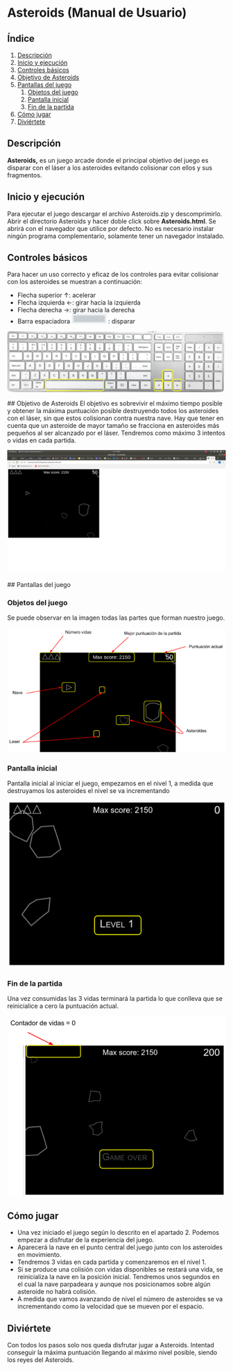 # **Asteroids** (Manual de Usuario)

## Índice

1. [Descripción](#Descripción)
2. [Inicio y ejecución](#Inicio-y-ejecución)
3. [Controles básicos](#Controles-básicos)
4. [Objetivo de Asteroids](#Objetivo-de-Asteroids)
5. [Pantallas del juego](#Pantallas-del-juego)
   1. [Objetos del juego](#Objetos-del-juego)
   2. [Pantalla inicial](#Pantalla-inicial)
   3. [Fin de la partida](#Fin-de-la-partida)
6. [Cómo jugar](#Cómo-jugar)
7. [Diviértete](#Diviértete)


## Descripción	
**Asteroids,** es un juego arcade donde el principal objetivo del juego es disparar con el láser a los asteroides evitando colisionar con ellos y sus fragmentos.


## Inicio y ejecución
Para ejecutar el juego descargar el archivo Asteroids.zip y descomprimirlo. Abrir el directorio Asteroids y hacer doble click sobre **Asteroids.html**. Se abrirá con el navegador que utilice por defecto. No es necesario instalar ningún programa complementario, solamente tener un navegador instalado. 


## Controles básicos
Para hacer un uso correcto y eficaz de los controles para evitar colisionar con los asteroides se muestran a continuación: 

* Flecha superior      ↑: acelerar
* Flecha izquierda ←: girar hacia la izquierda
* Flecha derecha   →: girar hacia la derecha
* Barra espaciadora <img alt="spaceBar" title="spaceBar" src="imagesReadme/spaceBar.png" width="80"> : disparar
<p>
	<img alt="keyboard" title="keyboard" src="imagesReadme/keyboard.png" >
</p>
## Objetivo de Asteroids
El objetivo es sobrevivir el máximo tiempo posible y obtener la máxima puntuación posible destruyendo todos los asteroides con el láser, sin que estos colisionan contra nuestra nave. 
Hay que tener en cuenta que un asteroide de mayor tamaño se fracciona en asteroides más pequeños al ser alcanzado por el láser.
Tendremos como máximo 3 intentos o vidas en cada partida.
<p>
	<img alt="canvasFree" title="canvasFree" src="imagesReadme/canvasFree.png">
</p>
## Pantallas del juego

### Objetos del juego
Se puede observar en la imagen todas las partes que forman nuestro juego.
<p>
	<img alt="canvasObjects" title="canvasObjects" src="imagesReadme/canvasObjects.png">
</p>

### Pantalla inicial
Pantalla inicial al iniciar el juego, empezamos en el nivel 1, a medida que destruyamos los asteroides el nivel se va incrementando
<p>
	<img alt="canvasLevel" title="canvasLevel" src="imagesReadme/canvasLevel.png" >
</p>

### Fin de la partida
Una vez consumidas las 3 vidas terminará la partida lo que conlleva que se reinicialice a cero la puntuación actual.
<p>
	<img alt="canvasGameOver" title="canvasGameOver" src="imagesReadme/canvasGameOver.png">
</p>


## Cómo jugar
* Una vez iniciado el juego según lo descrito en el apartado 2. Podemos empezar a disfrutar de la experiencia del juego.
* Aparecerá la nave en el punto central del juego junto con los asteroides en movimiento.
* Tendremos 3 vidas en cada partida y comenzaremos en el nivel 1.
* Si se produce una colisión con vidas disponibles se restará una vida,  se reinicializa la nave en la posición inicial. Tendremos unos segundos en el cual la nave parpadeara y aunque nos posicionamos sobre algún asteroide no habrá colisión.
* A medida que vamos avanzando de nivel el  número de asteroides se va incrementando como la velocidad que se mueven por el espacio.


## Diviértete
Con todos los pasos solo nos queda disfrutar jugar a Asteroids. Intentad conseguir la máxima puntuación llegando al máximo nivel posible, siendo los reyes del Asteroids. 

